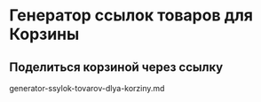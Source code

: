 # Генератор ссылок товаров для Корзины

## Поделиться корзиной через ссылку

generator-ssylok-tovarov-dlya-korziny.md